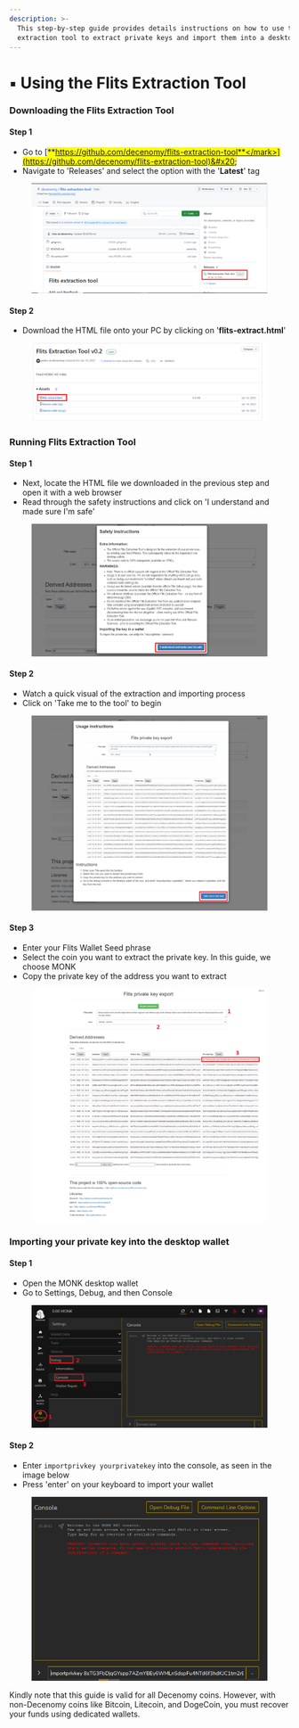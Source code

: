 ```yaml
---
description: >-
  This step-by-step guide provides details instructions on how to use the
  extraction tool to extract private keys and import them into a desktop wallet.
---
```


# ▪ Using the Flits Extraction Tool

### Downloading the Flits Extraction Tool

#### Step 1

* Go to [<mark style="color:blue;">**https://github.com/decenomy/flits-extraction-tool**</mark>](https://github.com/decenomy/flits-extraction-tool)&#x20;
* Navigate to 'Releases' and select the option with the '**Latest**' tag

<figure><img src="../../.gitbook/assets/1 extraction.PNG" alt=""><figcaption></figcaption></figure>

#### Step 2

* Download the HTML file onto your PC by clicking on '**flits-extract.html**'

<figure><img src="../../.gitbook/assets/2 extraction.PNG" alt=""><figcaption></figcaption></figure>

### Running Flits Extraction Tool

#### Step 1

* Next, locate the HTML file we downloaded in the previous step and open it with a web browser&#x20;
* Read through the safety instructions and click on 'I understand and made sure I'm safe'

<figure><img src="../../.gitbook/assets/3 extraction.PNG" alt=""><figcaption></figcaption></figure>

#### Step 2

* Watch a quick visual of the extraction and importing process&#x20;
* Click on 'Take me to the tool' to begin

<figure><img src="../../.gitbook/assets/4 extraction.png" alt=""><figcaption></figcaption></figure>

#### Step 3

* Enter your Flits Wallet Seed phrase
* Select the coin you want to extract the private key. In this guide, we choose MONK
* Copy the private key of the address you want to extract

<figure><img src="../../.gitbook/assets/5 extraction.png" alt=""><figcaption></figcaption></figure>

### Importing your private key into the desktop wallet

#### Step 1

* Open the MONK desktop wallet&#x20;
* Go to Settings, Debug, and then Console

<figure><img src="../../.gitbook/assets/6 extraction.PNG" alt=""><figcaption></figcaption></figure>

#### Step 2

* Enter `importprivkey yourprivatekey` into the console, as seen in the image below
* Press 'enter' on your keyboard to import your wallet

<figure><img src="../../.gitbook/assets/7 extraction.PNG" alt=""><figcaption></figcaption></figure>

Kindly note that this guide is valid for all Decenomy coins. However, with non-Decenomy coins like Bitcoin, Litecoin, and DogeCoin, you must recover your funds using dedicated wallets.
